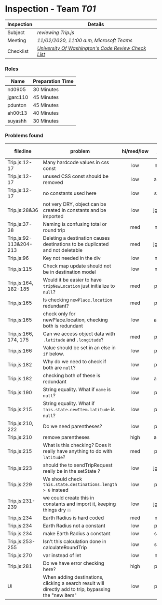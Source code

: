 # Inspection - Team *T01* 
 
| Inspection | Details |
| ----- | ----- |
| Subject | *reviewing Trip.js* |
| Meeting | *11/02/2020, 11:00 a.m, Microsoft Teams* |
| Checklist | *[University Of Washington's Code Review Check List](https://www.google.com/url?sa=t&rct=j&q=&esrc=s&source=web&cd=&ved=2ahUKEwilifury7TsAhXaGM0KHTllA_oQFjAGegQIARAC&url=https%3A%2F%2Fcourses.cs.washington.edu%2Fcourses%2Fcse403%2F12wi%2Fsections%2F12wi_code_review_checklist.pdf&usg=AOvVaw1FYJUky_S6za5HoAUkwXai)* |

### Roles

| Name | Preparation Time |
| ---- | ---- |
| nd0905 | 30 Minutes |
| jgarc110 | 45 Minutes |
| pdunton | 45 Minutes |
| ah00t13 | 40 Minutes |
| suyashh | 30 Minutes |

### Problems found

| file:line | problem | hi/med/low | who found | github#  |
| --- | --- | :---: | :---: | --- |
| Trip.js:12-17 | Many hardcode values in css const  | low | nd0905 | |
| Trip.js:12-17 | unused CSS const should be removed | low | ah00t13 | |
| Trip.js:12-17 | no constants used here | low | suyashh | |
| Trip.js:28&36| not very DRY, object can be created in constants and be imported| low | jgarc110| |
| Trip.js:37-38 | Naming is confusing total or round trip | med | nd0905 | |
| Trip.js:92-113&204-213| Deleting a destination causes destinations to be duplicated and not deletable| med|jgarc110| |
| Trip.js:96 | Key not needed in the div | low | nd0905 | |
| Trip.js:115 | Check map update should not be in destination model | low | nd0905| |
| Trip.js:164, 182-185 | Would it be easier to have `tripNewLocation` just initialize to `null`?  | med | pdunton | |
| Trip.js:165 | Is checking `newPlace.location` redundant? | med | pdunton | |
| Trip.js:165 | check only for newPlace.location, checking both is redundant | low | ah00t13 | |
| Trip.js:166, 174, 175 | Can we access object data with `.latitude` and `.longitude`?  | med | pdunton | |
| Trip.js:166 | Value should be set in an else in `if` below.  | low | pdunton | |
| Trip.js:182 | Why do we need to check if both are `null`? | low | pdunton | |
| Trip.js:182 | checking both of these is redundant | low | ah00t13 | |
| Trip.js:190 | String equality.  What if `name` is `null`?  | low | pdunton | |
| Trip.js:215 | String equality.  What if `this.state.newItem.latitude` is `null`?  | low | pdunton | |
| Trip.js:210, 222 | Do we need parentheses? | low | pdunton | |
| Trip.js:210 | remove parentheses | high | ah00t13 | |
| Trip.js:215 | What is this checking?  Does it really have anything to do with `latitude`? | med | pdunton | |
| Trip.js:223 | should the to sendTripRequest really be in the setState ?| low| jgarc110| |
| Trip.js:229 | We should check `this.state.destinations.length > 0` instead | low | pdunton | |
| Trip.js:231-239| we could create this in constants and import it, keeping things dry 💧💧| low | jgarc110| |
| Trip.js:234 | Earth Radius is hard coded | med | nd0905 | |
| Trip.js:234 | Earth Radius not a constant | low | pdunton | |
| Trip.js:234 | make Earth Radius a constant | low | suyashh | |
| Trip.js:253-255 | Isn't this calculation done in calculateRoundTrip | low | suyashh | |
| Trip.js:270 | var instead of let | low | nd0905 | |
| Trip.js:281 | Do we have error checking here? | high | pdunton | |
| UI | When adding destinations, clicking a search result will directly add to trip, bypassing the "new item" | low | pdunton | |